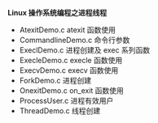 **Linux 操作系统编程之进程线程**

- AtexitDemo.c atexit 函数使用
- CommandlineDemo.c 命令行参数
- ExeclDemo.c 进程创建及 exec 系列函数
- ExecleDemo.c execle 函数使用
- ExecvDemo.c execv 函数使用
- ForkDemo.c 进程创建
- OnexitDemo.c on_exit 函数使用
- ProcessUser.c 进程有效用户
- ThreadDemo.c  线程创建
